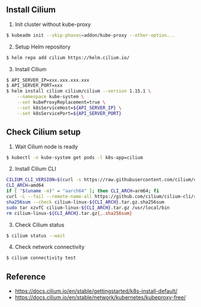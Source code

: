 ## Install Cilium

1. Init cluster without kube-proxy
```bash
$ kubeadm init --skip-phases=addon/kube-proxy --other-option...
```

2. Setup Helm repository
```bash
$ helm repo add cilium https://helm.cilium.io/
```

3. Install Cilium
```bash
$ API_SERVER_IP=xxx.xxx.xxx.xxx
$ API_SERVER_PORT=xxx
$ helm install cilium cilium/cilium --version 1.15.1 \
    --namespace kube-system \
    --set kubeProxyReplacement=true \
    --set k8sServiceHost=${API_SERVER_IP} \
    --set k8sServicePort=${API_SERVER_PORT}
```

## Check Cilium setup

1. Wait Cilium node is ready
```bash
$ kubectl -n kube-system get pods -l k8s-app=cilium
```

2. Install Cilium CLI
```bash
CILIUM_CLI_VERSION=$(curl -s https://raw.githubusercontent.com/cilium/cilium-cli/main/stable.txt)
CLI_ARCH=amd64
if [ "$(uname -m)" = "aarch64" ]; then CLI_ARCH=arm64; fi
curl -L --fail --remote-name-all https://github.com/cilium/cilium-cli/releases/download/${CILIUM_CLI_VERSION}/cilium-linux-${CLI_ARCH}.tar.gz{,.sha256sum}
sha256sum --check cilium-linux-${CLI_ARCH}.tar.gz.sha256sum
sudo tar xzvfC cilium-linux-${CLI_ARCH}.tar.gz /usr/local/bin
rm cilium-linux-${CLI_ARCH}.tar.gz{,.sha256sum}
```

3.  Check Cilium status
```bash
$ cilium status --wait
```

4. Check network connectivity
```bash
$ cilium connectivity test
```

## Reference
- https://docs.cilium.io/en/stable/gettingstarted/k8s-install-default/
- https://docs.cilium.io/en/stable/network/kubernetes/kubeproxy-free/